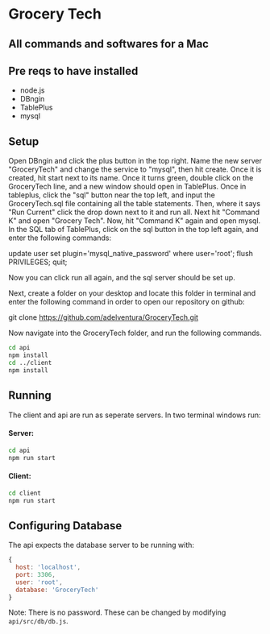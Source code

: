 # Grocery Tech

## All commands and softwares for a Mac

## Pre reqs to have installed

- node.js
- DBngin
- TablePlus
- mysql

## Setup

Open DBngin and click the plus button in the top right. Name the new server "GroceryTech" and change the service to "mysql", then hit create. Once it is created, hit start next to its name. Once it turns green, double click on the GroceryTech line, and a new window should open in TablePlus. Once in tableplus, click the "sql" button near the top left, and input the GroceryTech.sql file containing all the table statements. Then, where it says "Run Current" click the drop down next to it and run all. Next hit "Command K" and open "Grocery Tech". Now, hit "Command K" again and open mysql. In the SQL tab of TablePlus, click on the sql button in the top left again, and enter the following commands:

update user set 
plugin='mysql_native_password' where user='root';
flush PRIVILEGES;
quit;

Now you can click run all again, and the sql server should be set up.

Next, create a folder on your desktop and locate this folder in terminal and enter the following command in order to open our repository on github:

git clone  https://github.com/adelventura/GroceryTech.git

Now navigate into the GroceryTech folder, and run the following commands.

```bash
cd api
npm install
cd ../client
npm install
```

## Running

The client and api are run as seperate servers. In two terminal windows run:

#### Server:

```bash
cd api
npm run start
```

#### Client:

```bash
cd client
npm run start
```

## Configuring Database

The api expects the database server to be running with:

```js
{
  host: 'localhost',
  port: 3306,
  user: 'root',
  database: 'GroceryTech'
}
```

Note: There is no password. These can be changed by modifying `api/src/db/db.js`.
